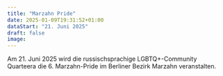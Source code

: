 ```yaml
---
title: "Marzahn Pride"
date: 2025-01-09T19:31:52+01:00
dataStart: "21. Juni 2025"
draft: false
image:
---
```


Am 21. Juni 2025 wird die russischsprachige LGBTQ+-Community Quarteera die 6. Marzahn-Pride im Berliner Bezirk Marzahn veranstalten.



